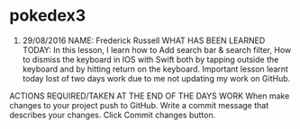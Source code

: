 # pokedex3
1. 29/08/2016		NAME: Frederick Russell
WHAT HAS BEEN LEARNED TODAY:
In this lesson, I learn how to Add search bar & search filter,
How to dismiss the keyboard in IOS with Swift both by tapping outside the keyboard and by hitting return on the keyboard.
Important lesson learnt today lost of two days work due to me not updating my work on GitHub.

ACTIONS REQUIRED/TAKEN AT THE END OF THE DAYS WORK
When make changes to your project push to GitHub.
Write a commit message that describes your changes.
Click Commit changes button.
